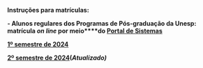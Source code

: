 **Instruções para matrículas:**

**\- Alunos regulares dos Programas de Pós\-graduação da Unesp: matrícula *on line* por meio****do [Portal de Sistemas](https://auth.unesp.br/login?logout)**

**[1º semestre de 2024](https://www.ibilce.unesp.br/Home/Pos-Graduacao475/CienciadaComputacao/disciplinas-computacao-1-2024---att-12-03-2024.pdf "disciplinas-computacao-1-2024---att-12-03-2024.pdf")**

**[2º semestre de 2024](https://www.ibilce.unesp.br/Home/Pos-Graduacao475/CienciadaComputacao/disciplinas-computacao-2-2024--att----30-07-2024.pdf "disciplinas-computacao-2-2024--att----30-07-2024.pdf")(*Atualizado)***

